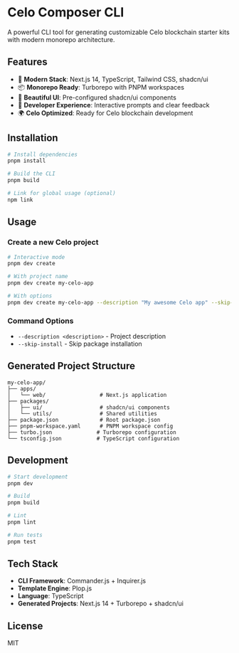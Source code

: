 # Celo Composer CLI

A powerful CLI tool for generating customizable Celo blockchain starter kits with modern monorepo architecture.

## Features

- 🚀 **Modern Stack**: Next.js 14, TypeScript, Tailwind CSS, shadcn/ui
- 📦 **Monorepo Ready**: Turborepo with PNPM workspaces
- 🎨 **Beautiful UI**: Pre-configured shadcn/ui components
- 🔧 **Developer Experience**: Interactive prompts and clear feedback
- 🌍 **Celo Optimized**: Ready for Celo blockchain development

## Installation

```bash
# Install dependencies
pnpm install

# Build the CLI
pnpm build

# Link for global usage (optional)
npm link
```

## Usage

### Create a new Celo project

```bash
# Interactive mode
pnpm dev create

# With project name
pnpm dev create my-celo-app

# With options
pnpm dev create my-celo-app --description "My awesome Celo app" --skip-install
```

### Command Options

- `--description <description>` - Project description
- `--skip-install` - Skip package installation

## Generated Project Structure

```
my-celo-app/
├── apps/
│   └── web/                 # Next.js application
├── packages/
│   ├── ui/                  # shadcn/ui components
│   └── utils/               # Shared utilities
├── package.json             # Root package.json
├── pnpm-workspace.yaml      # PNPM workspace config
├── turbo.json              # Turborepo configuration
└── tsconfig.json           # TypeScript configuration
```

## Development

```bash
# Start development
pnpm dev

# Build
pnpm build

# Lint
pnpm lint

# Run tests
pnpm test
```

## Tech Stack

- **CLI Framework**: Commander.js + Inquirer.js
- **Template Engine**: Plop.js
- **Language**: TypeScript
- **Generated Projects**: Next.js 14 + Turborepo + shadcn/ui

## License

MIT
